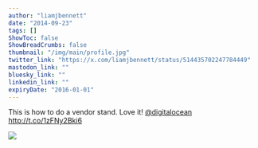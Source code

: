 ```yaml
---
author: "liamjbennett"
date: "2014-09-23"
tags: []
ShowToc: false
ShowBreadCrumbs: false
thumbnail: "/img/main/profile.jpg"
twitter_link: "https://x.com/liamjbennett/status/514435702247784449"
mastodon_link: ""
bluesky_link: ""
linkedin_link: ""
expiryDate: "2016-01-01"
---
```


This is how to do a vendor stand. Love it! [@digitalocean](https://x.com/digitalocean) http://t.co/1zFNy2Bki6

![](https://pbs.twimg.com/media/ByOkisVCYAE7BQo.jpg)
